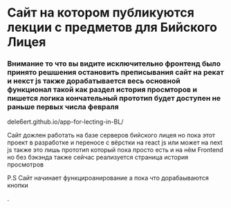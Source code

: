 <h1>Сайт на котором публикуются лекции с предметов для Бийского Лицея</h1>

### **Внимание то что вы видите исключительно фронтенд было принято решшения остановить преписывания сайт на рекат и некст js также дорабатывается весь основной функционал такой как раздел история просмторов и пишется логика кончательный прототип будет доступен не раньше первых числа февраля**

dele6ert.github.io/app-for-lecting-in-BL/

Сайт дожлен работать на базе серверов бийского лицея но пока этот проект в разработке и переносе с вёрстки на react js или может на next js также это лишь прототип который пока просто есть и на нём Frontend но без бэкэнда также сейчас реализуется страница история просмотров

P.S Сайт начинает функцироанирование а пока что дорабаываются кнопки







.


